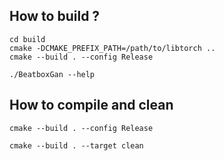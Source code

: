 ## How to build ?

```
cd build
cmake -DCMAKE_PREFIX_PATH=/path/to/libtorch ..
cmake --build . --config Release
```

`./BeatboxGan --help`

## How to compile and clean

```
cmake --build . --config Release
```

```
cmake --build . --target clean
```